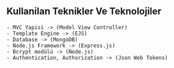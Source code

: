 ## Kullanilan Teknikler Ve Teknolojiler
    - MVC Yapisi -> (Model View Controller)
    - Template Engine -> (EJS)
    - Database -> (MongoDB)
    - Node.js Framework -> (Express.js)
    - Bcrypt modülü -> (Node.js)
    - Authentication, Authorization -> (Json Web Tokens)